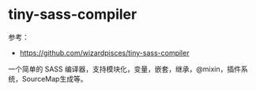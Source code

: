 # tiny-sass-compiler

参考：

- https://github.com/wizardpisces/tiny-sass-compiler

一个简单的 SASS 编译器，支持模块化，变量，嵌套，继承，@mixin，插件系统，SourceMap生成等。
